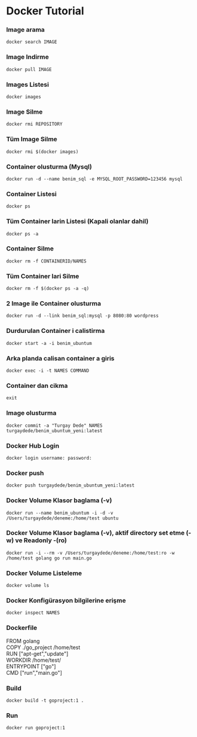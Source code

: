 # Docker Tutorial

### Image arama
`docker search IMAGE`

### Image Indirme
`docker pull IMAGE`

### Images Listesi
`docker images`

### Image Silme
`docker rmi REPOSITORY`

### Tüm Image Silme
`docker rmi $(docker images)`

### Container olusturma (Mysql)
`docker run -d --name benim_sql -e MYSQL_ROOT_PASSWORD=123456 mysql`

### Container Listesi
`docker ps`

### Tüm Container larin Listesi (Kapali olanlar dahil)
`docker ps -a`

### Container Silme
`docker rm -f CONTAINERID/NAMES`

### Tüm Container  lari Silme
`docker rm -f $(docker ps -a -q)`

### 2 Image ile Container olusturma
`docker run -d --link benim_sql:mysql -p 8080:80 wordpress`

### Durdurulan Container i calistirma
`docker start -a -i benim_ubuntum`

### Arka planda calisan container a giris
`docker exec -i -t NAMES COMMAND`

### Container dan cikma
`exit`

### Image olusturma
`docker commit -a "Turgay Dede" NAMES turgaydede/benim_ubuntum_yeni:latest`

### Docker Hub Login
`docker login
username:
password:`
### Docker push
`docker push turgaydede/benim_ubuntum_yeni:latest`

### Docker Volume Klasor baglama (-v)
`docker run --name benim_ubuntum -i -d -v /Users/turgaydede/deneme:/home/test ubuntu`

### Docker Volume Klasor baglama (-v), aktif directory set etme (-w) ve Readonly -(ro)
`docker run -i --rm -v /Users/turgaydede/deneme:/home/test:ro -w /home/test golang go run main.go`

### Docker Volume Listeleme
`docker volume ls`

### Docker Konfigürasyon bilgilerine erişme
`docker inspect NAMES`

### Dockerfile
FROM golang </br>
COPY ./go_project /home/test </br>
RUN ["apt-get","update"] </br>
WORKDIR /home/test/ </br>
ENTRYPOINT ["go"] </br>
CMD ["run","main.go"] </br>

### Build
`docker build -t goproject:1 .`

### Run
`docker run goproject:1`





